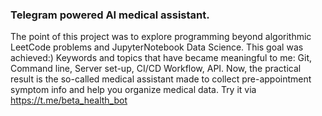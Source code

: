 ### Telegram powered AI medical assistant. 
The point of this project was to explore programming beyond algorithmic LeetCode problems and JupyterNotebook Data Science. This goal was achieved:) Keywords and topics that have became meaningful to me: Git, Command line, Server set-up, CI/CD Workflow, API. Now, the practical result is the so-called medical assistant made to collect pre-appointment symptom info and help you organize medical data. Try it via https://t.me/beta_health_bot
